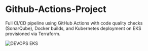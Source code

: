 # Github-Actions-Project
Full CI/CD pipeline using GitHub Actions with code quality checks (SonarQube), Docker builds, and 
Kubernetes deployment on EKS provisioned via Terraform. 


![DEVOPS EKS](https://github.com/user-attachments/assets/444c47f3-45a3-4b4f-b3a3-ca88b1ec8c4e)
